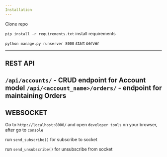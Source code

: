 ```yaml
---
Installation
---
```

Clone repo

`pip install -r requirements.txt` install requirements

`python manage.py runserver 8000` start server 

---
REST API
---
`/api/accounts/` - CRUD endpoint for Account model
`/api/<account_name>/orders/` - endpoint for maintaining Orders 
---

WEBSOCKET
---
Go to `http://localhost:8000/` and open `developer tools` on your browser, after go to `console`

run `send_subscribe()` for subscribe to socket

run `send_unsubscribe()` for unsubscribe from socket 
